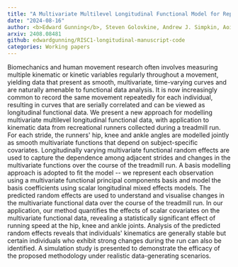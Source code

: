 ```yaml
---
title: "A Multivariate Multilevel Longitudinal Functional Model for Repeatedly Observed Human Movement Data"
date: "2024-08-16"
author: <b>Edward Gunning</b>, Steven Golovkine, Andrew J. Simpkin, Aoife Burke, Sarah Dillon, Shane Gore, Kieran Moran, Siobhan O'Connor, Enda Whyte, Norma Bargary
arxiv: 2408.08481 
github: edwardgunning/RISC1-longitudinal-manuscript-code
categories: Working papers
---
```


Biomechanics and human movement research often involves measuring multiple kinematic or kinetic variables regularly throughout a movement, yielding data that present as smooth, multivariate, time-varying curves and are naturally amenable to functional data analysis. It is now increasingly common to record the same movement repeatedly for each individual, resulting in curves that are serially correlated and can be viewed as longitudinal functional data. We present a new approach for modelling multivariate multilevel longitudinal functional data, with application to kinematic data from recreational runners collected during a treadmill run. For each stride, the runners' hip, knee and ankle angles are modelled jointly as smooth multivariate functions that depend on subject-specific covariates. Longitudinally varying multivariate functional random effects are used to capture the dependence among adjacent strides and changes in the multivariate functions over the course of the treadmill run. A basis modelling approach is adopted to fit the model -- we represent each observation using a multivariate functional principal components basis and model the basis coefficients using scalar longitudinal mixed effects models. The predicted random effects are used to understand and visualise changes in the multivariate functional data over the course of the treadmill run. In our application, our method quantifies the effects of scalar covariates on the multivariate functional data, revealing a statistically significant effect of running speed at the hip, knee and ankle joints. Analysis of the predicted random effects reveals that individuals' kinematics are generally stable but certain individuals who exhibit strong changes during the run can also be identified. A simulation study is presented to demonstrate the efficacy of the proposed methodology under realistic data-generating scenarios.


